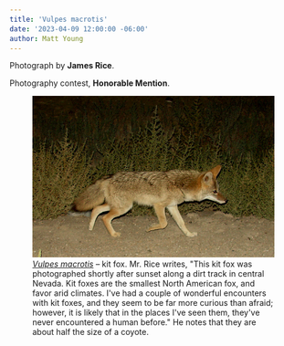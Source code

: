```yaml
---
title: 'Vulpes macrotis'
date: '2023-04-09 12:00:00 -06:00'
author: Matt Young
---
```


Photograph by **James Rice**.

Photography contest, **Honorable Mention**.

<figure>
<img src="/uploads/2023/Rice Vulpes macrotis.jpg" alt="Kit fox"/>
<figcaption><a href="https://en.wikipedia.org/wiki/Kit_fox"><i>Vulpes macrotis</i></a> &ndash; kit fox. Mr. Rice writes, "This kit fox was photographed shortly after sunset along a dirt track in central Nevada.  Kit foxes are the smallest North American fox, and favor arid climates. I've had a couple of wonderful encounters with kit foxes, and they seem to be far more curious than afraid; however, it is likely that in the places I've seen them, they've never encountered a human before." He notes that they are about half the size of a coyote.
</figcaption>
</figure>  
